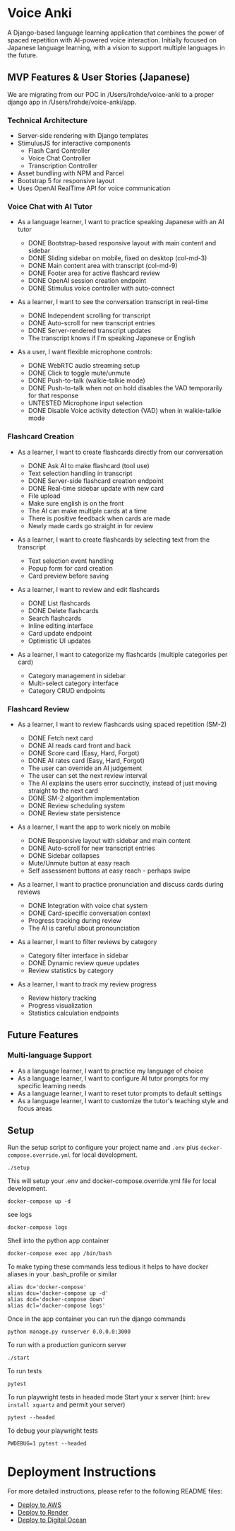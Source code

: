 # Voice Anki

A Django-based language learning application that combines the power of spaced repetition with AI-powered voice interaction. Initially focused on Japanese language learning, with a vision to support multiple languages in the future.

## MVP Features & User Stories (Japanese)

We are migrating from our POC in /Users/lrohde/voice-anki to a proper django app in /Users/lrohde/voice-anki/app.

### Technical Architecture
- Server-side rendering with Django templates
- StimulusJS for interactive components
  - Flash Card Controller
  - Voice Chat Controller
  - Transcription Controller
- Asset bundling with NPM and Parcel
- Bootstrap 5 for responsive layout
- Uses OpenAI RealTime API for voice communication

### Voice Chat with AI Tutor
- As a language learner, I want to practice speaking Japanese with an AI tutor
  - DONE Bootstrap-based responsive layout with main content and sidebar
  - DONE Sliding sidebar on mobile, fixed on desktop (col-md-3)
  - DONE Main content area with transcript (col-md-9)
  - DONE Footer area for active flashcard review
  - DONE OpenAI session creation endpoint
  - DONE Stimulus voice controller with auto-connect

- As a learner, I want to see the conversation transcript in real-time
  - DONE Independent scrolling for transcript 
  - DONE Auto-scroll for new transcript entries
  - DONE Server-rendered transcript updates
  - The transcript knows if I'm speaking Japanese or English

- As a user, I want flexible microphone controls:
  - DONE WebRTC audio streaming setup
  - DONE Click to toggle mute/unmute
  - DONE Push-to-talk (walkie-talkie mode)
  - DONE Push-to-talk when not on hold disables the VAD temporarily for that response
  - UNTESTED Microphone input selection
  - DONE Disable Voice activity detection (VAD) when in walkie-talkie mode

### Flashcard Creation
- As a learner, I want to create flashcards directly from our conversation
  - DONE Ask AI to make flashcard (tool use)
  - Text selection handling in transcript
  - DONE Server-side flashcard creation endpoint
  - DONE Real-time sidebar update with new card
  - File upload
  - Make sure english is on the front
  - The AI can make multiple cards at a time
  - There is positive feedback when cards are made
  - Newly made cards go straight in for review

- As a learner, I want to create flashcards by selecting text from the transcript
  - Text selection event handling
  - Popup form for card creation
  - Card preview before saving

- As a learner, I want to review and edit flashcards
  - DONE List flashcards
  - DONE Delete flashcards
  - Search flashcards
  - Inline editing interface
  - Card update endpoint
  - Optimistic UI updates

- As a learner, I want to categorize my flashcards (multiple categories per card)
  - Category management in sidebar
  - Multi-select category interface
  - Category CRUD endpoints

### Flashcard Review
- As a learner, I want to review flashcards using spaced repetition (SM-2)
  - DONE Fetch next card
  - DONE AI reads card front and back
  - DONE Score card (Easy, Hard, Forgot)
  - DONE AI rates card (Easy, Hard, Forgot)
  - The user can override an AI judgement
  - The user can set the next review interval
  - The AI explains the users error succinctly, instead of just moving straight to the next card
  - DONE SM-2 algorithm implementation
  - DONE Review scheduling system
  - DONE Review state persistence

- As a learner, I want the app to work nicely on mobile
  - DONE Responsive layout with sidebar and main content
  - DONE Auto-scroll for new transcript entries
  - DONE Sidebar collapses
  - Mute/Unmute button at easy reach
  - Self assessment buttons at easy reach - perhaps swipe

- As a learner, I want to practice pronunciation and discuss cards during reviews
  - DONE Integration with voice chat system
  - DONE Card-specific conversation context
  - Progress tracking during review
  - The AI is careful about pronounciation

- As a learner, I want to filter reviews by category
  - Category filter interface in sidebar
  - DONE Dynamic review queue updates
  - Review statistics by category

- As a learner, I want to track my review progress
  - Review history tracking
  - Progress visualization
  - Statistics calculation endpoints

## Future Features

### Multi-language Support
- As a language learner, I want to practice my language of choice
- As a language learner, I want to configure AI tutor prompts for my specific learning needs
- As a language learner, I want to reset tutor prompts to default settings
- As a language learner, I want to customize the tutor's teaching style and focus areas


## Setup

Run the setup script to configure your project name and `.env` plus `docker-compose.override.yml` for local development.

```
./setup
```

This will setup your .env and docker-compose.override.yml file for local development.

```
docker-compose up -d
```

see logs
```
docker-compose logs
```

Shell into the python app container
```
docker-compose exec app /bin/bash
```

To make typing these commands less tedious it helps to have docker aliases in your .bash_profile or similar
```
alias dc='docker-compose'
alias dcu='docker-compose up -d'
alias dcd='docker-compose down'
alias dcl='docker-compose logs'
```

Once in the app container you can run the django commands
```
python manage.py runserver 0.0.0.0:3000
``` 

To run with a production gunicorn server
```
./start
```

To run tests
```
pytest
```

To run playwright tests in headed mode
Start your x server (hint: `brew install xquartz` and permit your server)

```
pytest --headed
```

To debug your playwright tests
```
PWDEBUG=1 pytest --headed
```

# Deployment Instructions

For more detailed instructions, please refer to the following README files:

- [Deploy to AWS](deploy-aws-infra/pulumi/README.md)
- [Deploy to Render](deploy-render/README.md)
- [Deploy to Digital Ocean](deploy-do/README.md)